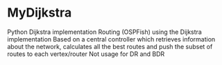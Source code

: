 # MyDijkstra
Python Dijkstra implementation
Routing (OSPFish) using the Dijkstra implementation
Based on a central controller which retrieves information about the network, calculates all the best routes and push the subset of routes to each vertex/router
Not usage for DR and BDR
